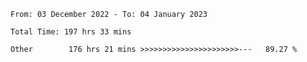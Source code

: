 <!--START_SECTION:waka-->

```text
From: 03 December 2022 - To: 04 January 2023

Total Time: 197 hrs 33 mins

Other        176 hrs 21 mins >>>>>>>>>>>>>>>>>>>>>>---   89.27 %
```

<!--END_SECTION:waka-->